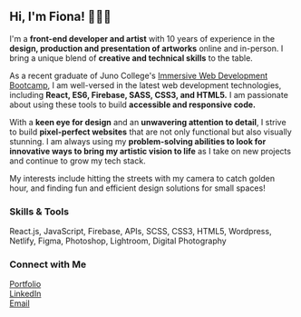 ## Hi, I'm Fiona! 👩🏻‍💻
I'm a **front-end developer and artist** with 10 years of experience in the **design, production and presentation of artworks** online and in-person. I bring a unique blend of **creative and technical skills** to the table.

As a recent graduate of Juno College's <a href="https://junocollege.com/company/">Immersive Web Development Bootcamp</a>, I am well-versed in the latest web development technologies, including **React, ES6, Firebase, SASS, CSS3, and HTML5.** I am passionate about using these tools to build **accessible and responsive code.**

With a **keen eye for design** and an **unwavering attention to detail**, I strive to build **pixel-perfect websites** that are not only functional but also visually stunning. I am always using my **problem-solving abilities to look for innovative ways to bring my artistic vision to life** as I take on new projects and continue to grow my tech stack.

My interests include hitting the streets with my camera to catch golden hour, and finding fun and efficient design solutions for small spaces!

### Skills & Tools
React.js, JavaScript, Firebase, APIs, SCSS, CSS3, HTML5, Wordpress, Netlify, Figma, Photoshop, Lightroom, Digital Photography

### Connect with Me
<a href="https://freemark.dev">Portfolio</a><br>
<a href="https://www.linkedin.com/in/fiona-freemark/">LinkedIn</a><br>
<a href="mailto:freemark.dev@gmail.com">Email</a><br>
